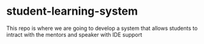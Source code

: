 # student-learning-system
This repo is where we are going to develop a system that allows students to intract with the mentors and speaker with IDE support
